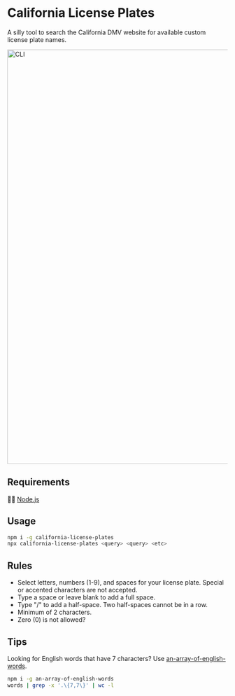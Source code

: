 # California License Plates

A silly tool to search the California DMV website for available custom license plate names.

<img width="947" alt="CLI" src="https://user-images.githubusercontent.com/2289/121766364-0fc8eb00-cb06-11eb-83d5-bf86f6b2282b.png">

## Requirements

🐢🚀 [Node.js](https://nodejs.org/en/)

## Usage

```sh
npm i -g california-license-plates
npx california-license-plates <query> <query> <etc>
```

## Rules

- Select letters, numbers (1-9), and spaces for your license plate. Special or accented characters are not accepted.
- Type a space or leave blank to add a full space.
- Type "/" to add a half-space. Two half-spaces cannot be in a row.
- Minimum of 2 characters.
- Zero (0) is not allowed?


## Tips

Looking for English words that have 7 characters? Use [an-array-of-english-words](https://ghub.io/an-array-of-english-words).

```sh
npm i -g an-array-of-english-words
words | grep -x '.\{7,7\}' | wc -l
```